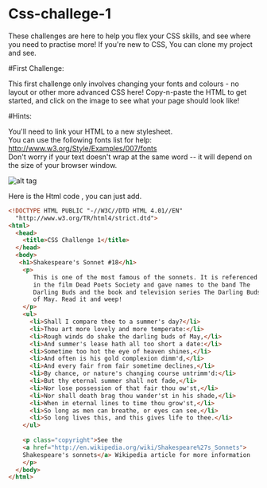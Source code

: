 # Css-challege-1
These challenges are here to help you flex your CSS skills, and see where you need to practise more!  If you're new to CSS,  You can clone my project and see.

#First Challenge:

This first challenge only involves changing your fonts and colours - no layout or other more advanced CSS here! Copy-n-paste the HTML to get started, and click on the image to see what your page should look like!

#Hints:

You'll need to link your HTML to a new stylesheet.<br>
You can use the following fonts list for help: http://www.w3.org/Style/Examples/007/fonts<br>
Don't worry if your text doesn't wrap at the same word -- it will depend on the size of your browser window.<br>

![alt tag](https://upload.wikimedia.org/wikiversity/en/0/0c/Css_challenges_1.png)

Here is the Html code , you can just add.
<br>
```html
<!DOCTYPE HTML PUBLIC "-//W3C//DTD HTML 4.01//EN"
  "http://www.w3.org/TR/html4/strict.dtd">
<html>
  <head>
    <title>CSS Challenge 1</title>
  </head>
  <body>
   <h1>Shakespeare's Sonnet #18</h1>
    <p>
       This is one of the most famous of the sonnets. It is referenced
       in the film Dead Poets Society and gave names to the band The
       Darling Buds and the book and television series The Darling Buds
       of May. Read it and weep!
    </p>
    <ul>
      <li>Shall I compare thee to a summer's day?</li>
      <li>Thou art more lovely and more temperate:</li>
      <li>Rough winds do shake the darling buds of May,</li>
      <li>And summer's lease hath all too short a date:</li>
      <li>Sometime too hot the eye of heaven shines,</li>
      <li>And often is his gold complexion dimm'd,</li>
      <li>And every fair from fair sometime declines,</li>
      <li>By chance, or nature's changing course untrimm'd:</li>
      <li>But thy eternal summer shall not fade,</li>
      <li>Nor lose possession of that fair thou ow'st,</li>
      <li>Nor shall death brag thou wander'st in his shade,</li>
      <li>When in eternal lines to time thou grow'st,</li>
      <li>So long as men can breathe, or eyes can see,</li>
      <li>So long lives this, and this gives life to thee.</li>
    </ul>
      
    <p class="copyright">See the 
    <a href="http://en.wikipedia.org/wiki/Shakespeare%27s_Sonnets">
    Shakespeare's sonnets</a> Wikipedia article for more information
    </p>
  </body>
</html>
```
